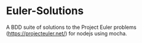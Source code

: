 Euler-Solutions
===============

A BDD suite of solutions to the Project Euler problems (https://projecteuler.net/) for nodejs using mocha.
